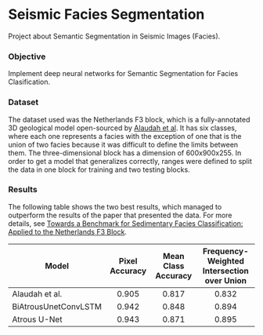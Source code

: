 # Seismic Facies Segmentation

Project about Semantic Segmentation in Seismic Images (Facies).


### Objective

Implement deep neural networks for Semantic Segmentation for Facies Clasification. 

### Dataset
The dataset used was the Netherlands F3 block, which is a fully-annotated 3D geological model open-sourced by [Alaudah et al](https://arxiv.org/pdf/1901.07659.pdf). It has six classes, where each one represents a facies with the exception of one that is the union of two facies because it was difficult to define the limits between them. The three-dimensional block has a dimension of 600x900x255. In order to get a model that generalizes correctly, ranges were defined to split the data in one block for training and two testing blocks. 


### Results
The following table shows the two best results, which managed to outperform the results of the paper that presented the data. For more details, see [Towards a Benchmark for Sedimentary Facies Classification: Applied to the Netherlands F3 Block](https://www.researchgate.net/publication/351508702_Towards_a_Benchmark_for_Sedimentary_Facies_Classification_Applied_to_the_Netherlands_F3_Block).

| Model      | Pixel Accuracy| Mean Class Accuracy| Frequency-Weighted Intersection over Union|
| ----------- | :----: | :----: | :----: |
| Alaudah et al.      | 0.905 | 0.817 | 0.832 |
| BiAtrousUnetConvLSTM      | 0.942 | 0.848 | 0.894 |
| Atrous U-Net   | 0.943 | 0.871 | 0.895 |